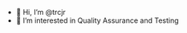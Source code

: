 - 👋 Hi, I’m @trcjr
- 👀 I’m interested in Quality Assurance and Testing
<!---
trcjr/trcjr is a ✨ special ✨ repository because its `README.md` (this file) appears on your GitHub profile.
You can click the Preview link to take a look at your changes.
--->
